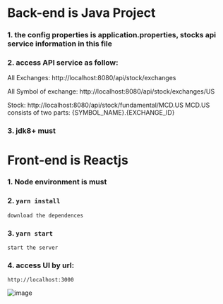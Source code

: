 # Back-end is Java Project
### 1. the config properties is application.properties,  stocks api service information in this file


### 2. access API service as follow:

  All Exchanges: http://localhost:8080/api/stock/exchanges
  
  All Symbol of exchange: http://localhost:8080/api/stock/exchanges/US
  
  Stock: http://localhost:8080/api/stock/fundamental/MCD.US
  	  MCD.US consists of two parts: {SYMBOL_NAME}.{EXCHANGE_ID}

### 3. jdk8+ must

# Front-end is Reactjs

### 1. Node environment is must
### 2. `yarn install`  
	download the dependences
### 3. `yarn start`  
	start the server
### 4. access UI by url:	
	http://localhost:3000
![image](https://user-images.githubusercontent.com/67679233/178139362-ba4c41ac-73bb-4cb7-ad7b-5c2d23fa8a89.png)
